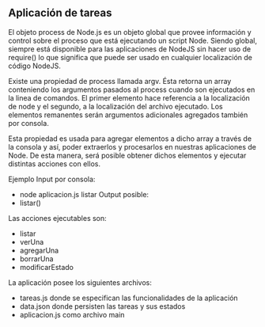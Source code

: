 ## Aplicación de tareas

El objeto process de Node.js es un objeto global que provee información y control sobre el proceso que está ejecutando un script Node.
Siendo global, siempre está disponible para las aplicaciones de NodeJS sin hacer uso de require() lo que significa que puede ser usado en cualquier localización de código NodeJS.

Existe una propiedad de process llamada argv. Ésta retorna un array conteniendo los argumentos pasados al process cuando son ejecutados en la linea de comandos.
El primer elemento hace referencia a la localización de node y el segundo, a la localización del archivo ejecutado. Los elementos remanentes serán argumentos adicionales agregados también por consola.

Esta propiedad es usada para agregar elementos a dicho array a través de la consola y así, poder extraerlos y procesarlos en nuestras aplicaciones de Node. De esta manera, será posible obtener dichos elementos y ejecutar distintas acciones con ellos.

Ejemplo
Input por consola: 
 - node aplicacion.js listar
Output posible:
 - listar() 

Las acciones ejecutables son:
 * listar
 * verUna
 * agregarUna
 * borrarUna
 * modificarEstado

 La aplicación posee los siguientes archivos:
 - tareas.js donde se especifican las funcionalidades de la aplicación
 - data.json donde persisten las tareas y sus estados
 - aplicacion.js como archivo main





